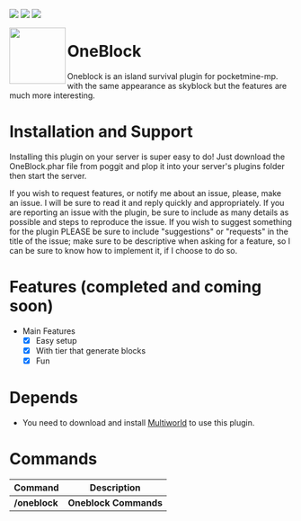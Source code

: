 [![](https://poggit.pmmp.io/shield.state/Oneblock)](https://poggit.pmmp.io/p/RedSkyBlock)
[![](https://poggit.pmmp.io/shield.api/Oneblock)](https://poggit.pmmp.io/p/RedSkyBlock)
[![](https://poggit.pmmp.io/shield.dl.total/Oneblock)](https://poggit.pmmp.io/p/RedSkyBlock)

<img src="https://play-lh.googleusercontent.com/RY0k-vbWIgnPYXU4XciUYaay6C_vvjUv85rf1bb0NrSLOHylIBNSCZkIkyiCRtCbT-A" width="100" height="100" align="left"></img>

# OneBlock
Oneblock is an island survival plugin for pocketmine-mp. with the same appearance as skyblock but the features are much more interesting.

# Installation and Support
Installing this plugin on your server is super easy to do! Just download the OneBlock.phar file from poggit and plop it into your server's plugins folder then start the server.

If you wish to request features, or notify me about an issue, please, make an issue. I will be sure to read it and reply quickly and appropriately. If you are reporting an issue with the plugin, be sure to include as many details as possible and steps to reproduce the issue. If you wish to suggest something for the plugin PLEASE be sure to include "suggestions" or "requests" in the title of the issue; make sure to be descriptive when asking for a feature, so I can be sure to know how to implement it, if I choose to do so.

# Features (completed and coming soon)
- Main Features
  - [x] Easy setup
  - [x] With tier that generate blocks
  - [x] Fun

# Depends

- You need to download and install [Multiworld](https://poggit.pmmp.io/p/MultiWorld/1.7.0-beta4) to use this plugin.

# Commands

| **Command** | **Description** |
| --- | --- |
| **/oneblock** | **Oneblock Commands** |
